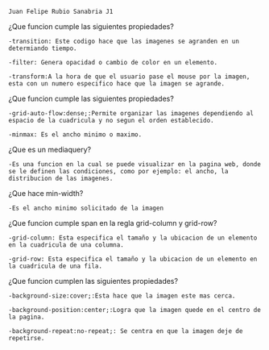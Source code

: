     Juan Felipe Rubio Sanabria J1
¿Que funcion cumple las siguientes propiedades?

    -transition: Este codigo hace que las imagenes se agranden en un determiando tiempo.

    -filter: Genera opacidad o cambio de color en un elemento.

    -transform:A la hora de que el usuario pase el mouse por la imagen, esta con un numero especifico hace que la imagen se agrande.

¿Que funcion cumple las siguientes propiedades?

    -grid-auto-flow:dense;:Permite organizar las imagenes dependiendo al espacio de la cuadricula y no segun el orden establecido. 

    -minmax: Es el ancho minimo o maximo.

¿Que es un mediaquery?

    -Es una funcion en la cual se puede visualizar en la pagina web, donde se le definen las condiciones, como por ejemplo: el ancho, la distribucion de las imagenes.

¿Que hace min-width?

    -Es el ancho minimo solicitado de la imagen

¿Que funcion cumple span en la regla grid-column y grid-row?

    -grid-column: Esta especifica el tamaño y la ubicacion de un elemento en la cuadricula de una columna.

    -grid-row: Esta especifica el tamaño y la ubicacion de un elemento en la cuadricula de una fila.

¿Que funcion cumplen las siguientes propiedades?

    -background-size:cover;:Esta hace que la imagen este mas cerca.

    -background-position:center;:Logra que la imagen quede en el centro de la pagina.

    -background-repeat:no-repeat;: Se centra en que la imagen deje de repetirse.